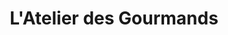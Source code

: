---
title: "L'Atelier des Gourmands"
url: /noisy-le-grand/latelier-des-gourmands/
shop: Bäckerei
---